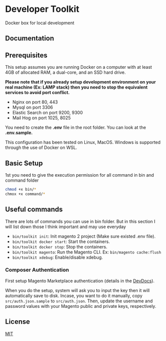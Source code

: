# Developer Toolkit
Docker box for local development

## Documentation

## Prerequisites

This setup assumes you are running Docker on a computer with at least 4GB of allocated RAM, a dual-core, and an SSD hard drive. 

**Please note that if you already setup development environment on your real machine (Ex: LAMP stack) then you need to stop the equivalent services to avoid port conflict.** 
- Nginx on port 80, 443
- Mysql on port 3306
- Elastic Search on port 9200, 9300
- Mail Hog on port 1025, 8025

You need to create the **.env** file in the root folder. You can look at the **.env.sample.**

This configuration has been tested on Linux, MacOS. Windows is supported through the use of Docker on WSL.

## Basic Setup

1st you need to give the execution permission for all command in bin and command folder
```bash
chmod +x bin/*
chmox +x command/*
```

 ## Useful commands

 There are lots of commands you can use in bin folder. But in this section I will list down those I think important and may use everyday
 - `bin/toolkit init`: Init magento 2 project (Make sure existed .env file).
 - `bin/toolkit docker start`: Start the containers.
 - `bin/toolkit docker stop`: Stop the containers.
 - `bin/toolkit magento`: Run the Magento CLI. Ex: `bin/magento cache:flush`
 - `bin/toolkit xdebug`: Enable/disable xdebug.

### Composer Authentication

First setup Magento Marketplace authentication (details in the [DevDocs](http://devdocs.magento.com/guides/v2.0/install-gde/prereq/connect-auth.html)).

When you do the setup, system will ask you to input the key then it will automatically save to disk. Incase, you want to do it manually, copy `src/auth.json.sample` to `src/auth.json`. Then, update the username and password values with your Magento public and private keys, respectively.

## License

[MIT](https://opensource.org/licenses/MIT)